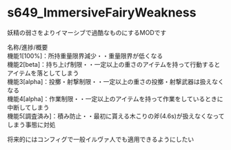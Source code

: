 # s649_ImmersiveFairyWeakness
妖精の弱さをよりイマーシブで過酷なものにするMODです 

名称/進捗/概要  
機能1[100%]：所持重量限界減少・・重量限界が低くなる  
機能2[beta]：持ち上げ制限・・一定以上の重さのアイテムを持って行動するとアイテムを落としてしまう  
機能3[alpha]：投擲・射撃制限・・一定以上の重さの投擲・射撃武器は扱えなくなる  
機能4[alpha]：作業制限・・一定以上のアイテムを持って作業をしているときに中断してしまう  
機能5[調査済み]：積み防止・・最初に貰える木こりの斧(4.6s)が扱えなくなってしまう事態に対処
  
将来的にはコンフィグで一般イルヴァ人でも適用できるようにしたい
